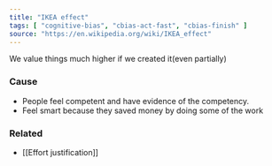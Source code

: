 ```yaml
---
title: "IKEA effect"
tags: [ "cognitive-bias", "cbias-act-fast", "cbias-finish" ]
source: "https://en.wikipedia.org/wiki/IKEA_effect"
---
```


We value things much higher if we created it(even partially)

### Cause

- People feel competent and have evidence of the competency.
- Feel smart because they saved money by doing some of the work

### Related

- [[Effort justification]]
